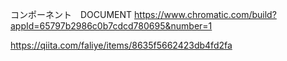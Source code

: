 コンポーネント　DOCUMENT
https://www.chromatic.com/build?appId=65797b2986c0b7cdcd780695&number=1

https://qiita.com/faliye/items/8635f5662423db4fd2fa
